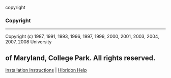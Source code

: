 copyright


###   Copyright


------------------------------


Copyright (c) 1987, 1991, 1993, 1996, 1997, 1999, 2000, 2001, 2003, 2004, 2007, 2008 University

of Maryland, College Park.  All rights reserved.
------------------------------


[Installation Instructions](install.html)   |  [Hibridon Help](hibhelp.html)
